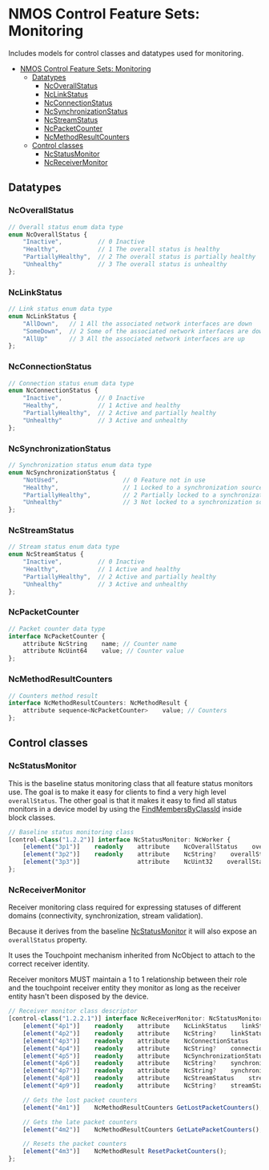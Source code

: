 # NMOS Control Feature Sets: Monitoring

Includes models for control classes and datatypes used for monitoring.

- [NMOS Control Feature Sets: Monitoring](#nmos-control-feature-sets-monitoring)
  - [Datatypes](#datatypes)
    - [NcOverallStatus](#ncoverallstatus)
    - [NcLinkStatus](#nclinkstatus)
    - [NcConnectionStatus](#ncconnectionstatus)
    - [NcSynchronizationStatus](#ncsynchronizationstatus)
    - [NcStreamStatus](#ncstreamstatus)
    - [NcPacketCounter](#ncpacketcounter)
    - [NcMethodResultCounters](#ncmethodresultcounters)
  - [Control classes](#control-classes)
    - [NcStatusMonitor](#ncstatusmonitor)
    - [NcReceiverMonitor](#ncreceivermonitor)

## Datatypes

### NcOverallStatus

```typescript
// Overall status enum data type
enum NcOverallStatus {
    "Inactive",          // 0 Inactive
    "Healthy",           // 1 The overall status is healthy
    "PartiallyHealthy",  // 2 The overall status is partially healthy
    "Unhealthy"          // 3 The overall status is unhealthy
};
```

### NcLinkStatus

```typescript
// Link status enum data type
enum NcLinkStatus {
    "AllDown",   // 1 All the associated network interfaces are down
    "SomeDown",  // 2 Some of the associated network interfaces are down
    "AllUp"      // 3 All the associated network interfaces are up
};
```

### NcConnectionStatus

```typescript
// Connection status enum data type
enum NcConnectionStatus {
    "Inactive",          // 0 Inactive
    "Healthy",           // 1 Active and healthy
    "PartiallyHealthy",  // 2 Active and partially healthy
    "Unhealthy"          // 3 Active and unhealthy
};
```

### NcSynchronizationStatus

```typescript
// Synchronization status enum data type
enum NcSynchronizationStatus {
    "NotUsed",                  // 0 Feature not in use
    "Healthy",                  // 1 Locked to a synchronization source
    "PartiallyHealthy",         // 2 Partially locked to a synchronization source
    "Unhealthy"                 // 3 Not locked to a synchronization source
};
```

### NcStreamStatus

```typescript
// Stream status enum data type
enum NcStreamStatus {
    "Inactive",          // 0 Inactive
    "Healthy",           // 1 Active and healthy
    "PartiallyHealthy",  // 2 Active and partially healthy
    "Unhealthy"          // 3 Active and unhealthy
};
```

### NcPacketCounter

```typescript
// Packet counter data type
interface NcPacketCounter {
    attribute NcString    name; // Counter name
    attribute NcUint64    value; // Counter value
};
```

### NcMethodResultCounters

```typescript
// Counters method result
interface NcMethodResultCounters: NcMethodResult {
    attribute sequence<NcPacketCounter>    value; // Counters
};
```

## Control classes

### NcStatusMonitor

This is the baseline status monitoring class that all feature status monitors use.
The goal is to make it easy for clients to find a very high level `overallStatus`.
The other goal is that it makes it easy to find all status monitors in a device model by using the [FindMembersByClassId](https://specs.amwa.tv/ms-05-02/latest/docs/Blocks.html#search-methods) inside block classes.

```typescript
// Baseline status monitoring class
[control-class("1.2.2")] interface NcStatusMonitor: NcWorker {
    [element("3p1")]    readonly    attribute    NcOverallStatus    overallStatus;          // Overall status property
    [element("3p2")]    readonly    attribute    NcString?    overallStatusMessage;         // Overall status message property
    [element("3p3")]                attribute    NcUint32    overallStatusReportingDelay;   // Overall status reporting delay property (in seconds, default is 5s and 0 means no delay)
};
```

### NcReceiverMonitor

Receiver monitoring class required for expressing statuses of different domains (connectivity, synchronization, stream validation).

Because it derives from the baseline [NcStatusMonitor](#ncstatusmonitor) it will also expose an `overallStatus` property.

It uses the Touchpoint mechanism inherited from NcObject to attach to the correct receiver identity.

Receiver monitors MUST maintain a 1 to 1 relationship between their role and the touchpoint receiver entity they monitor as long as the receiver entity hasn't been disposed by the device.

```typescript
// Receiver monitor class descriptor
[control-class("1.2.2.1")] interface NcReceiverMonitor: NcStatusMonitor {
    [element("4p1")]    readonly    attribute    NcLinkStatus    linkStatus;    // Link status property
    [element("4p2")]    readonly    attribute    NcString?    linkStatusMessage;    // Link status message property
    [element("4p3")]    readonly    attribute    NcConnectionStatus    connectionStatus;    // Connection status property
    [element("4p4")]    readonly    attribute    NcString?    connectionStatusMessage;    // Connection status message property
    [element("4p5")]    readonly    attribute    NcSynchronizationStatus    synchronizationStatus;    // Synchronization status property
    [element("4p6")]    readonly    attribute    NcString?    synchronizationStatusMessage;    // Synchronization status message property
    [element("4p7")]    readonly    attribute    NcString?    synchronizationSourceId;    // Synchronization source id property
    [element("4p8")]    readonly    attribute    NcStreamStatus    streamStatus;    // Stream status property
    [element("4p9")]    readonly    attribute    NcString?    streamStatusMessage;    // Stream status message property

    // Gets the lost packet counters
    [element("4m1")]    NcMethodResultCounters GetLostPacketCounters();

    // Gets the late packet counters
    [element("4m2")]    NcMethodResultCounters GetLatePacketCounters();

    // Resets the packet counters
    [element("4m3")]    NcMethodResult ResetPacketCounters();
};
```
